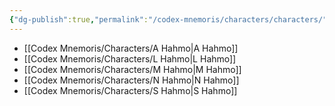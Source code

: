 ```yaml
---
{"dg-publish":true,"permalink":"/codex-mnemoris/characters/characters/","created":"2025-09-13T15:08:11.640+03:00","updated":"2025-09-13T15:11:31.027+03:00"}
---
```



- [[Codex Mnemoris/Characters/A Hahmo\|A Hahmo]]
- [[Codex Mnemoris/Characters/L Hahmo\|L Hahmo]]
- [[Codex Mnemoris/Characters/M Hahmo\|M Hahmo]]
- [[Codex Mnemoris/Characters/N Hahmo\|N Hahmo]]
- [[Codex Mnemoris/Characters/S Hahmo\|S Hahmo]]

